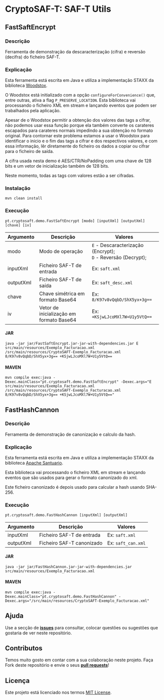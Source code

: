 # CryptoSAF-T: SAF-T Utils

## FastSaftEncrypt

### Descrição

Ferramenta de demonstração da descaracterização (cifra) e reversão (decifra) do ficheiro SAF-T.

### Explicação

Esta ferramenta está escrita em Java e utiliza a implementação STAXX da biblioteca [Woodstox](https://github.com/FasterXML/woodstox).

O Woodstox está initializado com a opção `configureForConvenience()` que, entre outras, ativa a flag `P_PRESERVE_LOCATION`.
Esta biblioteca vai processando o ficheiro XML em stream e lançando eventos que podem ser trabalhados pela aplicação.

Apesar de o Woodstox permitir a obtenção dos valores das tags a cifrar, não podemos usar essa função porque ela também converte os carateres escapados para carateres normais impedindo a sua obtenção no formato original.
Para contornar este problema estamos a usar o Woodstox para identificar o inicio e o fim das tags a cifrar e dos respectivos valores, e com essa informação, lêr diretamente do ficheiro os dados a copiar ou cifrar para o ficheiro de saída.

A cifra usada nesta demo é AES/CTR/NoPadding com uma chave de 128 bits e um vetor de inicialização também de 128 bits.

Neste momento, todas as tags com valores estão a ser cifradas.

### Instalação

`mvn clean install`

### Execução

`pt.cryptosaft.demo.FastSaftEncrypt [modo] [inputXml] [outputXml] [chave] [iv]`

| Argumento | Descrição | Valores |
| ------ | ------ | ------ |
| modo | Modo de operação | `E` - Descaracterização (Encrypt);<br> `D` - Reversão (Decrypt); |
| inputXml | Ficheiro SAF-T de entrada | Ex: `saft.xml` |
| outputXml | Ficheiro SAF-T de saída | Ex: `saft_desc.xml` |
| chave | Chave simétrica em formato Base64 | Ex: `8/K97v8vQqbD/ShX5yx+3g==` |
| iv | Vetor de inicialização em formato Base64 | Ex: `+KSjwLJcoMXl7W+U1y5VtQ==` |

#### JAR

`java -jar jar/FastSaftEncrypt.jar-jar-with-dependencies.jar E src/main/resources/Exemplo_Facturacao.xml /src/main/resources/CryptoSAFT-Exemplo_Facturacao.xml 8/K97v8vQqbD/ShX5yx+3g== +KSjwLJcoMXl7W+U1y5VtQ==`

#### MAVEN

`mvn compile exec:java -Dexec.mainClass="pt.cryptosaft.demo.FastSaftEncrypt" -Dexec.args="E src/main/resources/Exemplo_Facturacao.xml /src/main/resources/CryptoSAFT-Exemplo_Facturacao.xml 8/K97v8vQqbD/ShX5yx+3g== +KSjwLJcoMXl7W+U1y5VtQ=="`

## FastHashCannon

### Descrição

Ferramenta de demonstração de canonização e calculo da hash.

### Explicação

Esta ferramenta está escrita em Java e utiliza a implementação STAXX da biblioteca [Apache Santuario](https://santuario.apache.org/).

Esta biblioteca vai processando o ficheiro XML em stream e lançando eventos que são usados para gerar o formato canonizado do xml.

Este ficheiro canonizado é depois usado para calcular a hash usando SHA-256.

### Execução

`pt.cryptosaft.demo.FastHashCannon [inputXml] [outputXml]`

| Argumento | Descrição | Valores |
| ------ | ------ | ------ |
| inputXml | Ficheiro SAF-T de entrada | Ex: `saft.xml` |
| outputXml | Ficheiro SAF-T canonizado | Ex: `saft_can.xml` |

#### JAR

`java -jar jar/FastHashCannon.jar-jar-with-dependencies.jar src/main/resources/Exemplo_Facturacao.xml`

#### MAVEN

`mvn compile exec:java -Dexec.mainClass="pt.cryptosaft.demo.FastHashCannon" -Dexec.args="/src/main/resources/CryptoSAFT-Exemplo_Facturacao.xml"`

## Ajuda

Use a secção de [**issues**](https://github.com/assoft-portugal/CryptoSAF-T-SAF-T-Utils/issues) para consultar, colocar questões ou sugestões que gostaria de ver neste repositório.

## Contributos

Temos muito gosto em contar com a sua colaboração neste projeto. Faça Fork deste repositório e envie o seus [**pull requests**](https://github.com/assoft-portugal/CryptoSAF-T-SAF-T-Utils/pulls)!

## Licença

Este projeto está licenciado nos termos [MIT License](https://github.com/assoft-portugal/CryptoSAF-T-SAF-T-Utils/blob/main/LICENSE).
